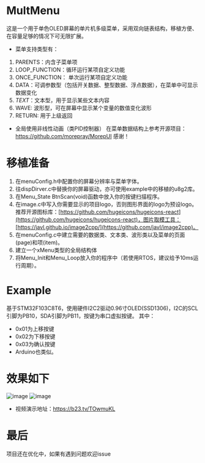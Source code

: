 # MultMenu
这是一个用于单色OLED屏幕的单片机多级菜单，采用双向链表结构，移植方便、在容量足够的情况下可无限扩展。
- 菜单支持类型有：
1. PARENTS：内含子菜单项
2. LOOP_FUNCTION：循环运行某项自定义功能
3. ONCE_FUNCTION： 单次运行某项自定义功能
4. DATA：可调参数型（包括开关数据、整型数据、浮点数据），在菜单中可显示数据变化
5. _TEXT_：文本型，用于显示某些文本内容
6. WAVE: 波形型，可在屏幕中显示某个变量的数值变化波形
7. RETURN: 用于上级返回
- 全局使用非线性动画（类PID控制器）
在菜单数据结构上参考开源项目：https://github.com/morepray/MorepUI  感谢！
# 移植准备
1. 在menuConfig.h中配置你的屏幕分辨率与菜单字体。
2. 往dispDirver.c中替换你的屏幕驱动，亦可使用example中的移植的u8g2库。
3. 在Menu_State BtnScan(void)函数中放入你的按键扫描程序。
4. 在image.c中写入你需要显示的项目logo，否则图形界面的logo为预设logo。推荐开源图标库：[https://github.com/hugeicons/hugeicons-react](https://github.com/hugeicons/hugeicons-react)，图片取模工具：[https://javl.github.io/image2cpp/](https://github.com/javl/image2cpp)。
5. 在menuConfig.c中建立需要的数据类、文本类、波形类以及菜单的页面(page)和项(item)。
6. 建立一个xMenu类型的全局结构体
7. 将Menu_Init和Menu_Loop放入你的程序中（若使用RTOS，建议给予10ms运行周期）。
# Example
基于STM32F103C8T6，使用硬件I2C2驱动0.96寸OLED(SSD1306)，I2C的SCL引脚为PB10，SDA引脚为PB11，按键为串口虚拟按键。
其中：
- 0x01为上移按键
- 0x02为下移按键
- 0x03为确认按键
- Arduino也类似。
# 效果如下
![image](https://github.com/JFeng-Z/MultMenu/blob/master/Image/img1.png)
![image](https://github.com/JFeng-Z/MultMenu/blob/master/Image/img2.png)
- 视频演示地址：https://b23.tv/TOwmuKL
# 最后
项目还在优化中，如果有遇到问题欢迎issue
